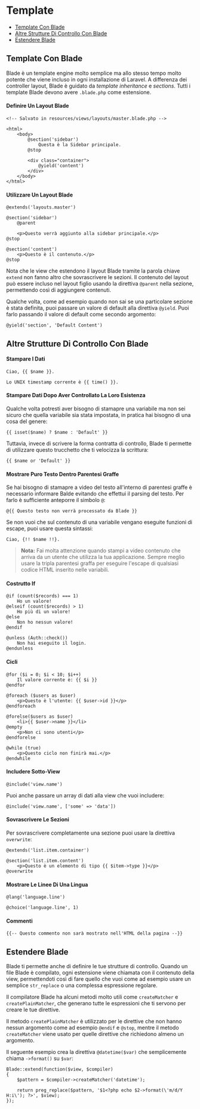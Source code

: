 # Template

- [Template Con Blade](#template-con-blade)
- [Altre Strutture Di Controllo Con Blade](#altre-strutture-di-controllo-con-blade)
- [Estendere Blade](#estendere-blade)

<a name="template-con-blade"></a>
## Template Con Blade

Blade è un template engine molto semplice ma allo stesso tempo molto potente che viene incluso in ogni installazione di Laravel. A differenza dei controller layout, Blade è guidato da _template inheritance_ e _sections_. Tutti i template Blade devono avere `.blade.php` come estensione.

#### Definire Un Layout Blade

	<!-- Salvato in resources/views/layouts/master.blade.php -->

	<html>
		<body>
			@section('sidebar')
				Questa è la Sidebar principale.
			@stop

			<div class="container">
				@yield('content')
			</div>
		</body>
	</html>

#### Utilizzare Un Layout Blade

	@extends('layouts.master')

	@section('sidebar')
		@parent

		<p>Questo verrà aggiunto alla sidebar principale.</p>
	@stop

	@section('content')
		<p>Questo è il contenuto.</p>
	@stop

Nota che le view che estendono il layout Blade tramite la parola chiave `extend` non fanno altro che sovrascrivere le sezioni. Il contenuto del layout può essere incluso nel layout figlio usando la direttiva `@parent` nella sezione, permettendo così di aggiungere contenuti.

Qualche volta, come ad esempio quando non sai se una particolare sezione è stata definita, puoi passare un valore di default alla direttiva `@yield`. Puoi farlo passando il valore di default come secondo argomento:

	@yield('section', 'Default Content')

<a name="altre-strutture-di-controllo-con-blade"></a>
## Altre Strutture Di Controllo Con Blade

#### Stampare I Dati

	Ciao, {{ $name }}.

	Lo UNIX timestamp corrente è {{ time() }}.

#### Stampare Dati Dopo Aver Controllato La Loro Esistenza

Qualche volta potresti aver bisogno di stamapre una variabile ma non sei sicuro che quella variabile sia stata impostata, in pratica hai bisogno di una cosa del genere:

	{{ isset($name) ? $name : 'Default' }}

Tuttavia, invece di scrivere la forma contratta di controllo, Blade ti permette di utilizzare questo trucchetto che ti velocizza la scrittura:

	{{ $name or 'Default' }}

#### Mostrare Puro Testo Dentro Parentesi Graffe

Se hai bisogno di stamapre a video del testo all'interno di parentesi graffe è necessario informare Balde evitando che effettui il parsing del testo. Per farlo è sufficiente anteporre il simbolo `@`:

	@{{ Questo testo non verrà processato da Blade }}

Se non vuoi che sul contenuto di una variabile vengano eseguite funzioni di escape, puoi usare questa sintassi:

	Ciao, {!! $name !!}.

> **Nota:** Fai molta attenzione quando stampi a video contenuto che arriva da un utente che utilizza la tua applicazione. Sempre meglio usare la tripla parentesi graffa per eseguire l'escape di qualsiasi codice HTML inserito nelle variabili.

#### Costrutto If

	@if (count($records) === 1)
		Ho un valore!
	@elseif (count($records) > 1)
		Ho più di un valore!
	@else
		Non ho nessun valore!
	@endif

	@unless (Auth::check())
		Non hai eseguito il login.
	@endunless

#### Cicli

	@for ($i = 0; $i < 10; $i++)
		Il valore corrente è: {{ $i }}
	@endfor

	@foreach ($users as $user)
		<p>Questo è l'utente: {{ $user->id }}</p>
	@endforeach

	@forelse($users as $user)
	  	<li>{{ $user->name }}</li>
	@empty
	  	<p>Non ci sono utenti</p>
	@endforelse

	@while (true)
		<p>Questo ciclo non finirà mai.</p>
	@endwhile

#### Includere Sotto-View

	@include('view.name')

Puoi anche passare un array di dati alla view che vuoi includere:

	@include('view.name', ['some' => 'data'])

#### Sovrascrivere Le Sezioni

Per sovrascrivere completamente una sezione puoi usare la direttiva `overwrite`:

	@extends('list.item.container')

	@section('list.item.content')
		<p>Questo è un elemento di tipo {{ $item->type }}</p>
	@overwrite

#### Mostrare Le Linee Di Una Lingua

	@lang('language.line')

	@choice('language.line', 1)

#### Commenti

	{{-- Questo commento non sarà mostrato nell'HTML della pagina --}}

<a name="estendere-blade"></a>
## Estendere Blade

Blade ti permette anche di definire le tue strutture di controllo. Quando un file Blade è compilato, ogni estensione viene chiamata con il contenuto della view, permettendoti così di fare quello che vuoi come ad esempio usare un semplice `str_replace` o una complessa espressione regolare.

Il compilatore Blade ha alcuni metodi molto utili come `createMatcher` e `createPlainMatcher`, che generano tutte le espressioni che ti servono per creare le tue direttive.

Il metodo `createPlainMatcher` è utilizzato per le direttive che non hanno nessun argomento come ad esempio `@endif` e `@stop`, mentre il metodo `createMatcher` viene usato per quelle direttive che richiedono almeno un argomento.

Il seguente esempio crea la direttiva `@datetime($var)` che semplicemente chiama `->format()` su `$var`:

	Blade::extend(function($view, $compiler)
	{
		$pattern = $compiler->createMatcher('datetime');

		return preg_replace($pattern, '$1<?php echo $2->format(\'m/d/Y H:i\'); ?>', $view);
	});
